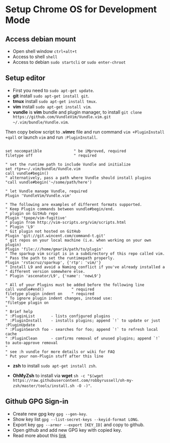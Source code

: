 # Setup Chrome OS for Development Mode

## Access debian mount
- Open shell window `ctrl+alt+t`
- Access to shell `shell`
- Access to debian `sudo startcli` or `sudo enter-chroot`

## Setup editor
- First you need to `sudo apt-get update`.
- __git__ install `sudo apt-get install git`.
- __tmux__ install `sudo apt-get install tmux`.
- __vim__ install `sudo apt-get install vim`.
- __vundle__ is __vim__ bundle and plugin manager, to install `git clone https://github.com/VundleVim/Vundle.vim.git ~/.vim/bundle/Vundle.vim`. 

 Then copy below script to __.vimrc__ file and run command `vim +PluginInstall +qall` or launch `vim` and run `:PluginInstall`.

```vim

set nocompatible              " be iMproved, required
filetype off                  " required

" set the runtime path to include Vundle and initialize
set rtp+=~/.vim/bundle/Vundle.vim
call vundle#begin()
" alternatively, pass a path where Vundle should install plugins
"call vundle#begin('~/some/path/here')

" let Vundle manage Vundle, required
Plugin 'VundleVim/Vundle.vim'

" The following are examples of different formats supported.
" Keep Plugin commands between vundle#begin/end.
" plugin on GitHub repo
Plugin 'tpope/vim-fugitive'
" plugin from http://vim-scripts.org/vim/scripts.html
" Plugin 'L9'
" Git plugin not hosted on GitHub
Plugin 'git://git.wincent.com/command-t.git'
" git repos on your local machine (i.e. when working on your own plugin)
Plugin 'file:///home/gmarik/path/to/plugin'
" The sparkup vim script is in a subdirectory of this repo called vim.
" Pass the path to set the runtimepath properly.
Plugin 'rstacruz/sparkup', {'rtp': 'vim/'}
" Install L9 and avoid a Naming conflict if you've already installed a
" different version somewhere else.
" Plugin 'ascenator/L9', {'name': 'newL9'}

" All of your Plugins must be added before the following line
call vundle#end()            " required
filetype plugin indent on    " required
" To ignore plugin indent changes, instead use:
"filetype plugin on
"
" Brief help
" :PluginList       - lists configured plugins
" :PluginInstall    - installs plugins; append `!` to update or just :PluginUpdate
" :PluginSearch foo - searches for foo; append `!` to refresh local cache
" :PluginClean      - confirms removal of unused plugins; append `!` to auto-approve removal
"
" see :h vundle for more details or wiki for FAQ
" Put your non-Plugin stuff after this line
```
 
- __zsh__ to install `sudo apt-get install zsh`.

- __OhMyZsh__ to install via __wget__ `sh -c "$(wget https://raw.githubusercontent.com/robbyrussell/oh-my-zsh/master/tools/install.sh -O -)"`.


## Github GPG Sign-in

- Create new gpg key `gpg --gen-key`.
- Show key list `gpg --list-secret-keys --keyid-format LONG`.
- Export key `gpg --armor --export [KEY_ID]` and copy to github.
- Open github and add new GPG key with copied key.
- Read more about this [link](https://help.github.com/articles/generating-a-new-gpg-key)
